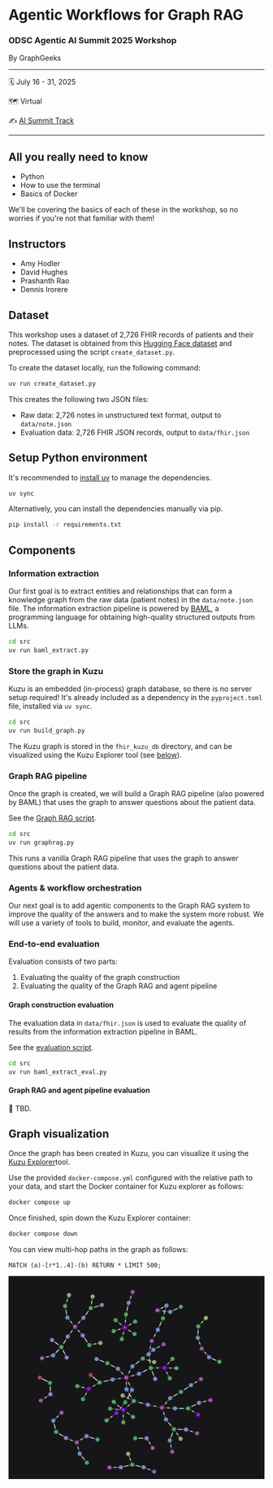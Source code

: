 Agentic Workflows for Graph RAG
================

### ODSC Agentic AI Summit 2025 Workshop

By GraphGeeks

----

:spiral_calendar:  July 16 - 31, 2025

:world_map:        Virtual

:writing_hand:     [AI Summit Track](https://www.summit.ai/#Tracks)

----

## All you really need to know

- Python
- How to use the terminal
- Basics of Docker

We'll be covering the basics of each of these in the workshop, so no worries if you're not that familiar with them!

## Instructors

* Amy Hodler
* David Hughes
* Prashanth Rao
* Dennis Irorere

## Dataset

This workshop uses a dataset of 2,726 FHIR records of patients and their notes. The dataset is obtained
from this [Hugging Face dataset](https://huggingface.co/datasets/kishanbodybrain/test-fhir/tree/main/data)
and preprocessed using the script `create_dataset.py`.

To create the dataset locally, run the following command:

```bash
uv run create_dataset.py
```

This creates the following two JSON files:

- Raw data: 2,726 notes in unstructured text format, output to `data/note.json`
- Evaluation data: 2,726 FHIR JSON records, output to `data/fhir.json`

## Setup Python environment

It's recommended to [install uv](https://docs.astral.sh/uv/getting-started/installation/) to manage the dependencies.

```bash
uv sync
```
Alternatively, you can install the dependencies manually via pip.

```bash
pip install -r requirements.txt
```

## Components

### Information extraction

Our first goal is to extract entities and relationships that can form a knowledge graph from
the raw data (patient notes) in the `data/note.json` file. The information extraction pipeline
is powered by [BAML](https://www.boundaryml.com/), a programming language for obtaining high-quality
structured outputs from LLMs.

```bash
cd src
uv run baml_extract.py
```

### Store the graph in Kuzu

Kuzu is an embedded (in-process) graph database, so there is no server setup required! It's already included as a dependency in the `pyproject.toml` file, installed via `uv sync`.

```bash
cd src
uv run build_graph.py
```
The Kuzu graph is stored in the `fhir_kuzu_db` directory, and can be visualized using the Kuzu Explorer tool (see [below](#graph-visualization)).

### Graph RAG pipeline

Once the graph is created, we will build a Graph RAG pipeline (also powered by BAML) that uses the
graph to answer questions about the patient data.

See the [Graph RAG script](src/graphrag.py).

```bash
cd src
uv run graphrag.py
```

This runs a vanilla Graph RAG pipeline that uses the graph to answer questions about the patient data.

### Agents & workflow orchestration

Our next goal is to add agentic components to the Graph RAG system to improve the quality of the
answers and to make the system more robust. We will use a variety of tools to build, monitor, and
evaluate the agents.

### End-to-end evaluation

Evaluation consists of two parts:

1. Evaluating the quality of the graph construction
2. Evaluating the quality of the Graph RAG and agent pipeline

#### Graph construction evaluation

The evaluation data in `data/fhir.json` is used to evaluate the
quality of results from the information extraction pipeline in BAML.

See the [evaluation script](src/baml_extract_eval.py).

```bash
cd src
uv run baml_extract_eval.py
```

#### Graph RAG and agent pipeline evaluation

🚧 TBD.

## Graph visualization

Once the graph has been created in Kuzu, you can visualize it using the
[Kuzu Explorer](https://docs.kuzudb.com/visualization/kuzu-explorer/#what-is-kuzu-explorer)tool.

Use the provided `docker-compose.yml` configured with the relative path to your data, and
start the Docker container for Kuzu explorer as follows:

```bash
docker compose up
```

Once finished, spin down the Kuzu Explorer container:

```bash
docker compose down
```

You can view multi-hop paths in the graph as follows:
```cypher
MATCH (a)-[r*1..4]-(b) RETURN * LIMIT 500;
```

![](./assets/fhir-graph-paths.png)
